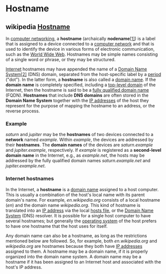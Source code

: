 # Hostname

## wikipedia [Hostname](https://en.wikipedia.org/wiki/Hostname)

In [computer networking](https://en.wikipedia.org/wiki/Computer_networking), a **hostname** (archaically **nodename**[[1\]](https://en.wikipedia.org/wiki/Hostname#cite_note-1)) is a label that is assigned to a device connected to a [computer network](https://en.wikipedia.org/wiki/Computer_network) and that is used to identify the device in various forms of electronic communication, such as the [World Wide Web](https://en.wikipedia.org/wiki/World_Wide_Web). Hostnames may be simple names consisting of a single word or phrase, or they may be structured.

[Internet](https://en.wikipedia.org/wiki/Internet) hostnames may have appended the name of a [Domain Name System](https://en.wikipedia.org/wiki/Domain_Name_System)[[2\]](https://en.wikipedia.org/wiki/Hostname#cite_note-:0-2) (DNS) domain, separated from the host-specific label by a [period](https://en.wikipedia.org/wiki/Period_(punctuation)) ("dot"). In the latter form, a **hostname** is also called a [domain name](https://en.wikipedia.org/wiki/Domain_name). If the **domain name** is completely specified, including a [top-level domain](https://en.wikipedia.org/wiki/Top-level_domain) of the Internet, then the hostname is said to be a [fully qualified domain name](https://en.wikipedia.org/wiki/Fully_qualified_domain_name) (FQDN). **Hostnames** that include **DNS domains** are often stored in the **Domain Name System** together with the [IP addresses](https://en.wikipedia.org/wiki/IP_address) of the host they represent for the purpose of mapping the hostname to an address, or the reverse process.

### Example

*saturn* and *jupiter* may be the **hostnames** of two devices connected to a **network** named *example*. Within *example*, the devices are addressed by their **hostnames**. The **domain names** of the devices are *saturn.example* and *jupiter.example*, respectively. If *example* is registered as a **second-level domain name** in the Internet, e.g., as *example.net*, the hosts may be addressed by the fully qualified domain names *saturn.example.net* and *jupiter.example.net*.



### Internet hostnames

In the Internet, a **hostname** is a [domain name](https://en.wikipedia.org/wiki/Domain_name) assigned to a host computer. This is usually a combination of the host's local name with its parent domain's name. For example, *en.wikipedia.org* consists of a local hostname (*en*) and the domain name *wikipedia.org*. This kind of hostname is translated into an [IP address](https://en.wikipedia.org/wiki/IP_address) via the local [hosts file](https://en.wikipedia.org/wiki/Hosts_file), or the [Domain Name System](https://en.wikipedia.org/wiki/Domain_Name_System) (DNS) resolver. It is possible for a single host computer to have several hostnames; but generally the [operating system](https://en.wikipedia.org/wiki/Operating_system) of the host prefers to have one hostname that the host uses for itself.

Any domain name can also be a hostname, as long as the restrictions mentioned below are followed. So, for example, both *en.wikipedia.org* and *wikipedia.org* are hostnames because they both have [IP addresses](https://en.wikipedia.org/wiki/IP_address) assigned to them. A hostname may be a domain name, if it is properly organized into the domain name system. A domain name may be a hostname if it has been assigned to an Internet host and associated with the host's IP address.